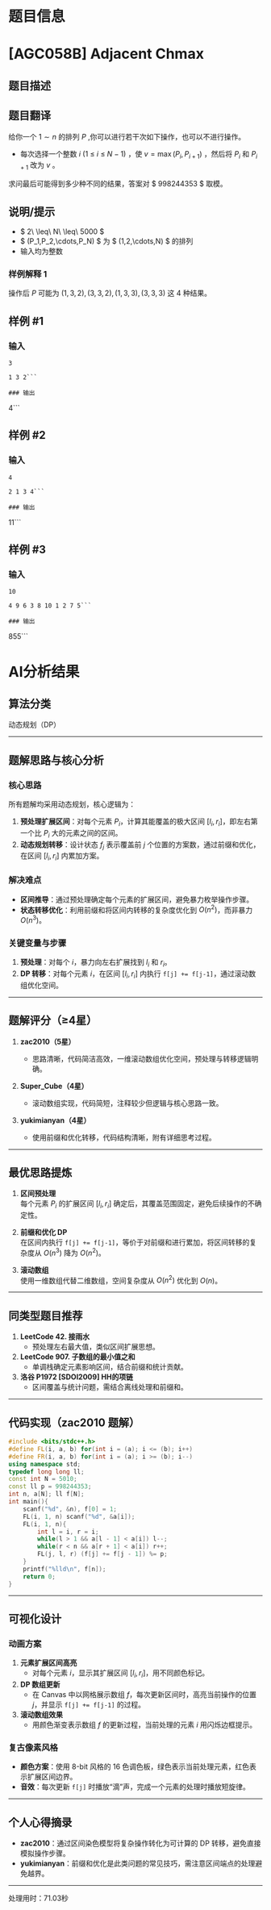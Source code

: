 # 题目信息

# [AGC058B] Adjacent Chmax

## 题目描述

## 题目翻译


给你一个 $1 \sim n$ 的排列 $P$ ,你可以进行若干次如下操作，也可以不进行操作。

- 每次选择一个整数 $i$ ($1\ \leq\ i\ \leq\ N-1$) ，使 $v=\max(P_i,P_{i+1})$ ，然后将 $P_i$ 和 $P_{i+1}$ 改为 $v$ 。

求问最后可能得到多少种不同的结果，答案对 $ 998244353 $ 取模。

## 说明/提示

- $ 2\ \leq\ N\ \leq\ 5000 $
- $ (P_1,P_2,\cdots,P_N) $ 为 $ (1,2,\cdots,N) $ 的排列
- 输入均为整数

### 样例解释 1

操作后 $P$ 可能为 $(1,3,2),(3,3,2),(1,3,3),(3,3,3)$ 这 $4$ 种结果。

## 样例 #1

### 输入

```
3

1 3 2```

### 输出

```
4```

## 样例 #2

### 输入

```
4

2 1 3 4```

### 输出

```
11```

## 样例 #3

### 输入

```
10

4 9 6 3 8 10 1 2 7 5```

### 输出

```
855```

# AI分析结果



## 算法分类
动态规划（DP）

---

## 题解思路与核心分析

### 核心思路
所有题解均采用动态规划，核心逻辑为：
1. **预处理扩展区间**：对每个元素 $P_i$，计算其能覆盖的极大区间 $[l_i, r_i]$，即左右第一个比 $P_i$ 大的元素之间的区间。
2. **动态规划转移**：设计状态 $f_j$ 表示覆盖前 $j$ 个位置的方案数，通过前缀和优化，在区间 $[l_i, r_i]$ 内累加方案。

### 解决难点
- **区间推导**：通过预处理确定每个元素的扩展区间，避免暴力枚举操作步骤。
- **状态转移优化**：利用前缀和将区间内转移的复杂度优化到 $O(n^2)$，而非暴力 $O(n^3)$。

### 关键变量与步骤
1. **预处理**：对每个 $i$，暴力向左右扩展找到 $l_i$ 和 $r_i$。
2. **DP 转移**：对每个元素 $i$，在区间 $[l_i, r_i]$ 内执行 `f[j] += f[j-1]`，通过滚动数组优化空间。

---

## 题解评分（≥4星）

1. **zac2010（5星）**  
   - 思路清晰，代码简洁高效，一维滚动数组优化空间，预处理与转移逻辑明确。

2. **Super_Cube（4星）**  
   - 滚动数组实现，代码简短，注释较少但逻辑与核心思路一致。

3. **yukimianyan（4星）**  
   - 使用前缀和优化转移，代码结构清晰，附有详细思考过程。

---

## 最优思路提炼

1. **区间预处理**  
   每个元素 $P_i$ 的扩展区间 $[l_i, r_i]$ 确定后，其覆盖范围固定，避免后续操作的不确定性。

2. **前缀和优化 DP**  
   在区间内执行 `f[j] += f[j-1]`，等价于对前缀和进行累加，将区间转移的复杂度从 $O(n^3)$ 降为 $O(n^2)$。

3. **滚动数组**  
   使用一维数组代替二维数组，空间复杂度从 $O(n^2)$ 优化到 $O(n)$。

---

## 同类型题目推荐
1. **LeetCode 42. 接雨水**  
   - 预处理左右最大值，类似区间扩展思想。
2. **LeetCode 907. 子数组的最小值之和**  
   - 单调栈确定元素影响区间，结合前缀和统计贡献。
3. **洛谷 P1972 [SDOI2009] HH的项链**  
   - 区间覆盖与统计问题，需结合离线处理和前缀和。

---

## 代码实现（zac2010 题解）

```cpp
#include <bits/stdc++.h>
#define FL(i, a, b) for(int i = (a); i <= (b); i++)
#define FR(i, a, b) for(int i = (a); i >= (b); i--)
using namespace std;
typedef long long ll;
const int N = 5010;
const ll p = 998244353;
int n, a[N]; ll f[N];
int main(){
    scanf("%d", &n), f[0] = 1;
    FL(i, 1, n) scanf("%d", &a[i]);
    FL(i, 1, n){
        int l = i, r = i;
        while(l > 1 && a[l - 1] < a[i]) l--;
        while(r < n && a[r + 1] < a[i]) r++;
        FL(j, l, r) (f[j] += f[j - 1]) %= p;
    }
    printf("%lld\n", f[n]);
    return 0;
}
```

---

## 可视化设计

### 动画方案
1. **元素扩展区间高亮**  
   - 对每个元素 $i$，显示其扩展区间 $[l_i, r_i]$，用不同颜色标记。
2. **DP 数组更新**  
   - 在 Canvas 中以网格展示数组 $f$，每次更新区间时，高亮当前操作的位置 $j$，并显示 `f[j] += f[j-1]` 的过程。
3. **滚动数组效果**  
   - 用颜色渐变表示数组 $f$ 的更新过程，当前处理的元素 $i$ 用闪烁边框提示。

### 复古像素风格
- **颜色方案**：使用 8-bit 风格的 16 色调色板，绿色表示当前处理元素，红色表示扩展区间边界。
- **音效**：每次更新 `f[j]` 时播放“滴”声，完成一个元素的处理时播放短旋律。

---

## 个人心得摘录
- **zac2010**：通过区间染色模型将复杂操作转化为可计算的 DP 转移，避免直接模拟操作步骤。
- **yukimianyan**：前缀和优化是此类问题的常见技巧，需注意区间端点的处理避免越界。

---
处理用时：71.03秒